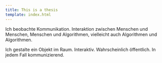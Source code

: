 ```yaml
---
title: This is a thesis
template: index.html
---
```


Ich beobachte Kommunikation. Interaktion zwischen Menschen und Menschen, Menschen und Algorithmen, vielleicht auch Algorithmen und Algorithmen.

Ich gestalte ein Objekt im Raum. Interaktiv. Wahrscheinlich öffentlich. In jedem Fall kommunizierend.
